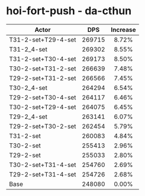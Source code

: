 # hoi-fort-push - da-cthun
| Actor | DPS | Increase |
|---|:---:|:---:|
|T31-2-set+T29-4-set|269715|8.72%|
|T31-2_4-set|269302|8.55%|
|T31-2-set+T30-4-set|269173|8.50%|
|T30-2-set+T31-2-set|266639|7.48%|
|T29-2-set+T31-2-set|266566|7.45%|
|T30-2_4-set|264294|6.54%|
|T29-2-set+T30-4-set|264117|6.46%|
|T30-2-set+T29-4-set|264075|6.45%|
|T29-2_4-set|263141|6.07%|
|T29-2-set+T30-2-set|262454|5.79%|
|T31-2-set|260083|4.84%|
|T30-2-set|255413|2.96%|
|T29-2-set|255033|2.80%|
|T30-2-set+T31-4-set|254760|2.69%|
|T29-2-set+T31-4-set|254726|2.68%|
|Base|248080|0.00%|
